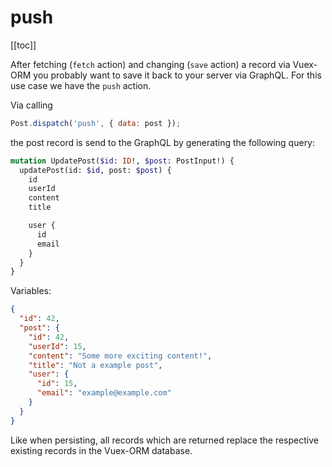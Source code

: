 # push

[[toc]]

After fetching (`fetch` action) and changing (`save` action) a record via Vuex-ORM you probably want to save it back to
your server via GraphQL. For this use case we have the `push` action.

Via calling

```javascript
Post.dispatch('push', { data: post });
```

the post record is send to the GraphQL by generating the following query:


```graphql
mutation UpdatePost($id: ID!, $post: PostInput!) {
  updatePost(id: $id, post: $post) {
    id
    userId
    content
    title

    user {
      id
      email
    }
  }
}
```

Variables:

```json
{
  "id": 42,
  "post": {
    "id": 42,
    "userId": 15,
    "content": "Some more exciting content!",
    "title": "Not a example post",
    "user": {
      "id": 15,
      "email": "example@example.com"
    }
  }
}
```

Like when persisting, all records which are returned replace the respective existing records in the Vuex-ORM database.

